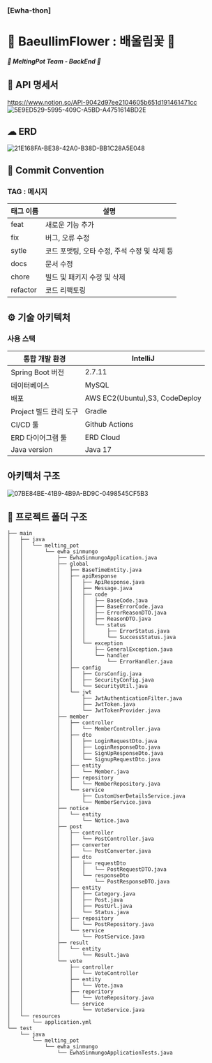 ### [Ewha-thon]

# **🌸 BaeullimFlower : 배울림꽃  🌸**

***🍯 MeltingPot Team - BackEnd 🍯***   

📜 API 명세서
--------------------------
https://www.notion.so/API-9042d97ee2104605b651d191461471cc   
![5E9ED529-5995-409C-A5BD-A4751614BD2E](https://github.com/Ewha-thon-Melting-Pot/EwhaSinmungo-Back/assets/112189780/4928df13-a105-47c4-bdb7-5a249c4dbbc7)


☁ ERD
--------------------------
![21E168FA-BE38-42A0-B38D-BB1C28A5E048](https://github.com/Ewha-thon-Melting-Pot/EwhaSinmungo-Back/assets/112189780/caa67203-5c3d-4999-9158-45c72bad22e1)


📍 Commit Convention
--------------------------
### TAG : 메시지
|태그 이름|설명|
|---|---|
|feat|새로운 기능 추가|
|fix|버그, 오류 수정|
|sytle|코드 포맷팅, 오타 수정, 주석 수정 및 삭제 등|
|docs|문서 수정|
|chore|빌드 및 패키지 수정 및 삭제|
|refactor|코드 리팩토링|

⚙ 기술 아키텍처
--------------------------
### 사용 스택
|통합 개발 환경|IntelliJ|
|---|---|
|Spring Boot 버전|2.7.11|
|데이터베이스|MySQL|
|배포|AWS EC2(Ubuntu),S3, CodeDeploy|
|Project 빌드 관리 도구|Gradle|
|CI/CD 툴|Github Actions|
|ERD 다이어그램 툴|ERD Cloud|
|Java version|Java 17|

## 아키텍처 구조
![07BE84BE-41B9-4B9A-BD9C-0498545CF5B3](https://github.com/Ewha-thon-Melting-Pot/EwhaSinmungo-Back/assets/112189780/3fe7c5f2-c418-4730-9751-de1558168ff8)



📁 프로젝트 폴더 구조
--------------------------
```
├── main
│   ├── java
│   │   └── melting_pot
│   │       └── ewha_sinmungo
│   │           ├── EwhaSinmungoApplication.java
│   │           ├── global
│   │           │   ├── BaseTimeEntity.java
│   │           │   ├── apiResponse
│   │           │   │   ├── ApiResponse.java
│   │           │   │   ├── Message.java
│   │           │   │   ├── code
│   │           │   │   │   ├── BaseCode.java
│   │           │   │   │   ├── BaseErrorCode.java
│   │           │   │   │   ├── ErrorReasonDTO.java
│   │           │   │   │   ├── ReasonDTO.java
│   │           │   │   │   └── status
│   │           │   │   │       ├── ErrorStatus.java
│   │           │   │   │       └── SuccessStatus.java
│   │           │   │   └── exception
│   │           │   │       ├── GeneralException.java
│   │           │   │       └── handler
│   │           │   │           └── ErrorHandler.java
│   │           │   ├── config
│   │           │   │   ├── CorsConfig.java
│   │           │   │   ├── SecurityConfig.java
│   │           │   │   └── SecurityUtil.java
│   │           │   └── jwt
│   │           │       ├── JwtAuthenticationFilter.java
│   │           │       ├── JwtToken.java
│   │           │       └── JwtTokenProvider.java
│   │           ├── member
│   │           │   ├── controller
│   │           │   │   └── MemberController.java
│   │           │   ├── dto
│   │           │   │   ├── LoginRequestDto.java
│   │           │   │   ├── LoginResponseDto.java
│   │           │   │   ├── SignUpResponseDto.java
│   │           │   │   └── SignupRequestDto.java
│   │           │   ├── entity
│   │           │   │   └── Member.java
│   │           │   ├── repository
│   │           │   │   └── MemberRepository.java
│   │           │   └── service
│   │           │       ├── CustomUserDetailsService.java
│   │           │       └── MemberService.java
│   │           ├── notice
│   │           │   └── entity
│   │           │       └── Notice.java
│   │           ├── post
│   │           │   ├── controller
│   │           │   │   └── PostController.java
│   │           │   ├── converter
│   │           │   │   └── PostConverter.java
│   │           │   ├── dto
│   │           │   │   ├── requestDto
│   │           │   │   │   └── PostRequestDTO.java
│   │           │   │   └── responseDto
│   │           │   │       └── PostResponseDTO.java
│   │           │   ├── entity
│   │           │   │   ├── Category.java
│   │           │   │   ├── Post.java
│   │           │   │   ├── PostUrl.java
│   │           │   │   └── Status.java
│   │           │   ├── repository
│   │           │   │   └── PostRepository.java
│   │           │   └── service
│   │           │       └── PostService.java
│   │           ├── result
│   │           │   └── entity
│   │           │       └── Result.java
│   │           └── vote
│   │               ├── controller
│   │               │   └── VoteController
│   │               ├── entity
│   │               │   └── Vote.java
│   │               ├── reporitory
│   │               │   └── VoteRepository.java
│   │               └── service
│   │                   └── VoteService.java
│   └── resources
│       └── application.yml
└── test
    └── java
        └── melting_pot
            └── ewha_sinmungo
                └── EwhaSinmungoApplicationTests.java
```
